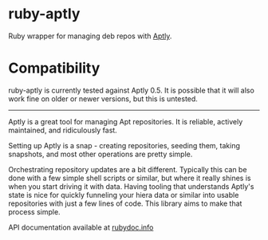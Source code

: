 ruby-aptly
==========

Ruby wrapper for managing deb repos with [Aptly](http://aptly.info).

Compatibility
=============

ruby-aptly is currently tested against Aptly 0.5. It is possible that it will
also work fine on older or newer versions, but this is untested.

---

Aptly is a great tool for managing Apt repositories. It is reliable, actively
maintained, and ridiculously fast.

Setting up Aptly is a snap - creating repositories, seeding them, taking
snapshots, and most other operations are pretty simple.

Orchestrating repository updates are a bit different. Typically this can be done
with a few simple shell scripts or similar, but where it really shines is when
you start driving it with data. Having tooling that understands Aptly's state is
nice for quickly funneling your hiera data or similar into usable repositories
with just a few lines of code. This library aims to make that process simple.

API documentation available at
[rubydoc.info](http://rubydoc.info/gems/aptly/frames)
